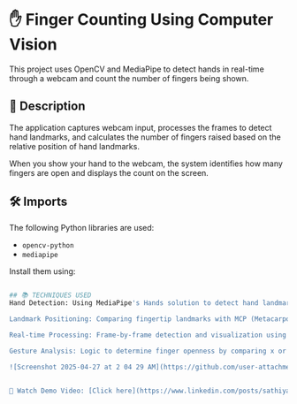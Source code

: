 # ✋ Finger Counting Using Computer Vision

This project uses OpenCV and MediaPipe to detect hands in real-time through a webcam and count the number of fingers being shown.

## 📄 Description

The application captures webcam input, processes the frames to detect hand landmarks, and calculates the number of fingers raised based on the relative position of hand landmarks.

When you show your hand to the webcam, the system identifies how many fingers are open and displays the count on the screen.

## 🛠️ Imports

The following Python libraries are used:

- `opencv-python`
- `mediapipe`

Install them using:

```bash

## 📚 TECHNIQUES USED 
Hand Detection: Using MediaPipe's Hands solution to detect hand landmarks.

Landmark Positioning: Comparing fingertip landmarks with MCP (Metacarpophalangeal) joint landmarks.

Real-time Processing: Frame-by-frame detection and visualization using OpenCV.

Gesture Analysis: Logic to determine finger openness by comparing x or y coordinates.

![Screenshot 2025-04-27 at 2 04 29 AM](https://github.com/user-attachments/assets/212732c5-53c3-4b9e-b4c3-399df1a3dd24)


🎥 Watch Demo Video: [Click here](https://www.linkedin.com/posts/sathiyapriya-s-22ucs048_artificialintelligence-machinelearning-computervision-activity-7237462540744564736-0FuA?utm_source=share&utm_medium=member_desktop&rcm=ACoAAEKubiABTjioeFLfoGOrHXFNNCGvYJ6moX8)

